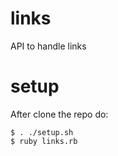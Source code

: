 # links
API to handle links 

# setup
After clone the repo do: 
```
$ . ./setup.sh
$ ruby links.rb
```


